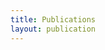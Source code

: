 ```yaml
---
title: Publications
layout: publication
---
```

<!-- 
## 📙 Book Chapters

📙 Thanh Dai Tran, and Johnson I. Agbinya, ["Controlled Link Establishment Attack on Key Pre-Distribution Schemes for Distributed Sensor Networks and Countermeasures"](https://doi.org/10.1201/EBK1439819197), in Security of Self-Organizing Networks: MANET, WSN, WMN, VANET, 1st ed., Pathan, A.-S.K., Ed., New York: AUERBACH Publications, Taylor and Francis Group, 2011.

## 📰 International Journals

📰 Thanh Dai Tran, and Johnson I. Agbinya and Al-Jumaily Adel, [“Per node deployment based detection of controlled link establishment attack in distributed sensor networks”](https://www.inderscience.com/info/inarticle.php?artid=40240), International Journal of Sensor Networks (IJSNET) Inderscience , vol. 9, No. 3-4, pp. 192-208, 2011.

📰 Thanh Dai Tran, and Johnson I. Agbinya and Al-Jumaily Adel, [“Combating key-swapping collusion attack on random pairwise key pre-distribution schemes for wireless sensor networks”](https://onlinelibrary.wiley.com/doi/epdf/10.1002/sec.106), Security and Communication Networks SCI Journal, John Wiley & Sons, vol. 9, No. 3-4, pp. 192-208, 2011.

📰 Thanh Dai Tran, and Choong Seon Hong, ["Efficient ID-Based Threshold Random Key Pre-Distribution Scheme for Wireless Sensor Networks"](https://www.jstage.jst.go.jp/article/transcom/E91.B/8/E91.B_8_2602/_article), IEICE Transactions on Communications, vol E91.B, issue 8, pp. 2602-2609, 2010.

## 📄 Internation Conferences

📄 Thanh Dai Tran, and Johnson I. Agbinya, ["Revisiting Key-Swapping Collusion Attack on Distributed Sensor Networks"](https://doi.ieeecomputersociety.org/10.1109/SENSORCOMM.2010.63), in Proceedings of the [4th International Conference on Sensor Technologies and Applications](http://www.iaria.org/conferences2010/SENSORCOMM10.html), SENSORCOMM 2010, Venice, Mestre, Italy July 18 - 25, 2010.

📄 Thanh Dai Tran, and Johnson I. Agbinya, ["Early and Lightweight Distributed Detection of Node Replication Attack in Sensor Networks"](https://ieeexplore.ieee.org/document/5506482), in Proceedings of the [IEEE Wireless Communications and Networking Conference 2010](https://wcnc2010.ieee-wcnc.org/), WCNC 2010, Sydney, New South Wales, April 18-21, 2010, pp. 01–06.

📄 Thanh Dai Tran, and Johnson I. Agbinya, ["A framework for confronting key-swapping collusion attack on random pairwise key pre-distribution schemes for distributed sensor networks"](http://dx.doi.org/10.1109/MAHSS.2008.4660126), in Proceedings of the 5th IEEE International Conference on Mobile Ad-Hoc and Sensor Systems, MASS 2008, Atlanta, GA, USA, Sept. 29-Oct. 2, 2008, pp. 815-820.

📄 Thanh Dai Tran, and Choong Seon Hong, ["ID-based Multiple Space Key Pre-distribution Scheme for Wireless Sensor Networks"](https://link.springer.com/chapter/10.1007/978-3-540-72697-5_20), in Proceedings of the 5th International Conference on Wired/Wireless Internet Communications, WWIC 2007, Coimbra, Portugal, May 23-25, 2007, pp. 235–246.

📄 Cao Trong Hieu, Thanh Dai Tran, and Choong Seon Hong, "Privacy Robustness for Routing in Wireless Mesh Networks", The 5th IEEE International Conference on Computer Science (IEEE RIVF 2007), Vietnam Hanoi, March 5-9, 2007

📄 Al-Sakib Khan Pathan, Thanh Dai Tran, Choong Seon Hong, ["A Key Management Scheme with Encoding and Improved Security for Wireless Sensor Networks"](https://link.springer.com/chapter/10.1007/11951957_10), in Proceedings of the 3rd International Conference on Distributed Computing and Internet Technology, ICDCIT 2006, Bhubaneswar, India, December 20-23, 2006, pp. 102–115.

📄 Cao Trong Hieu, Thanh Dai Tran, Choong Seon Hong, and Jae-Jo Lee, ["Adaptive Algorithms to Enhance Routing and Security for Wireless PAN Mesh Networks"](https://link.springer.com/chapter/10.1007/11915034_82), in Proceedings of the On the Move to Meaningful Internet Systems 2006: OTM 2006 Workshops, OTM 2006, 2006, pp.585-594.

📄 Thanh Dai Tran, Al-Sakib Khan Pathan, and Choong Seon Hong, ["A resource Optimal Key Pre-distribution Scheme with Enhanced Security for Wireless Sensor Networks"](https://link.springer.com/chapter/10.1007/11876601_62) in Proceedings of the [9th Asia-Pacific Network Operations and Management Symposium](http://www.apnoms.org/2006/), APNOMS 2006, Busan, Korea, September 27-29, 2006,  pp 546–549.

📄 Thanh Dai Tran, Cao Trong Hieu, Choong Seon Hong, ["An Efficient ID-based Bilinear Key Predistribution Scheme for Distributed Sensor Networks"](https://link.springer.com/chapter/10.1007/11847366_27) in Proceedings of the 2nd International Conference on High Performance Computing and Communications, HPCC 2006, Munich, Germany, September 13–15, 2006, pp. 260–269.

📄 Thanh Dai Tran, Cao Trong Hieu, Md. Mustafizur Rahman, and Choong Seon Hong, ["An Efficient ID-based Bilinear Key Predistribution Scheme for Distributed Sensor Networks"](https://link.springer.com/chapter/10.1007/11847366_27) in Proceedings of the 7th International Workshop on Information Security Applications , WISA 2006, Jeju Island, Korea, August 28-30, 2006, pp. 121-135.

## 📝 Korean Domestic Conferences

📝 Thanh Dai Tran, Cao Trong Hieu, Choong Seon Hong, "A Resource-Optimal Key Pre-distribution Scheme for Wireless Sensor Networks", in Proceedings of the Spring Conference of the Korea Information Processing Society (KIPS), May, 2006. -->
